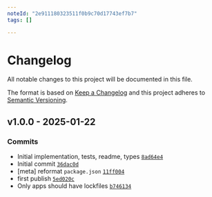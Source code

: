 ```yaml
---
noteId: "2e911180323511f0b9c70d17743ef7b7"
tags: []

---
```


# Changelog

All notable changes to this project will be documented in this file.

The format is based on [Keep a Changelog](https://keepachangelog.com/en/1.0.0/)
and this project adheres to [Semantic Versioning](https://semver.org/spec/v2.0.0.html).

## v1.0.0 - 2025-01-22

### Commits

- Initial implementation, tests, readme, types [`8ad64e4`](https://github.com/ljharb/async-function/commit/8ad64e45668359cf032e095afcbe6ef0d291d6b4)
- Initial commit [`36dac0d`](https://github.com/ljharb/async-function/commit/36dac0de439b8b6d7af6a246cf984b087efaaf87)
- [meta] reformat `package.json` [`11ff004`](https://github.com/ljharb/async-function/commit/11ff0044813122c6d22e3bf360af979f7c3f7fc8)
- first publish [`5ed020c`](https://github.com/ljharb/async-function/commit/5ed020c7852e90f280517a06e4a4d3cb1d295e40)
- Only apps should have lockfiles [`b746134`](https://github.com/ljharb/async-function/commit/b74613407f749720b7d02b26b9fb2093a0124878)
